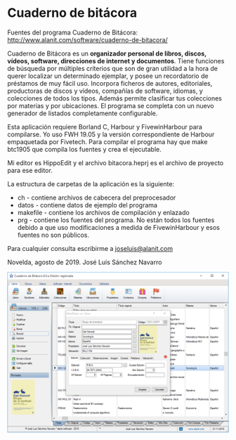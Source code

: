 # Cuaderno de bitácora
Fuentes del programa Cuaderno de Bitácora: http://www.alanit.com/software/cuaderno-de-bitacora/

Cuaderno de Bitácora es un **organizador personal de libros, discos, vídeos, software, direcciones de internet y documentos**. Tiene funciones de búsqueda por múltiples críterios que son de gran utilidad a la hora de querer localizar un determinado ejemplar, y posee un recordatorio de préstamos de muy fácil uso. Incorpora ficheros de autores, editoriales, productoras de discos y vídeos, compañías de software, idiomas, y colecciones de todos los tipos. Además permite clasificar tus colecciones por materias y por ubicaciones. El programa se completa con un nuevo generador de listados completamente configurable.

Esta aplicación requiere Borland C, Harbour y FivewinHarbour para compilarse. Yo uso FWH 19.05 y la versión correspondiente de Harbour empaquetada por Fivetech. Para compilar el programa hay que make btc1905 que compila los fuentes y crea el ejecutable.

Mi editor es HippoEdit y el archivo bitacora.heprj es el archivo de proyecto para ese editor.

La estructura de carpetas de la aplicación es la siguiente:

* ch - contiene archivos de cabecera del preprocesador
* datos - contiene datos de ejemplo del programa
* makefile - contiene los archivos de compilación y enlazado
* prg - contiene los fuentes del programa. No están todos los fuentes debido a que uso modificaciones a medida de FivewinHarbour y esos fuentes no son públicos.

Para cualquier consulta escribirme a [joseluis@alanit.com](mailto:joseluis@alanit.com)

Novelda, agosto de 2019. José Luis Sánchez Navarro

![btc80-libros](btc80-libros.png)

